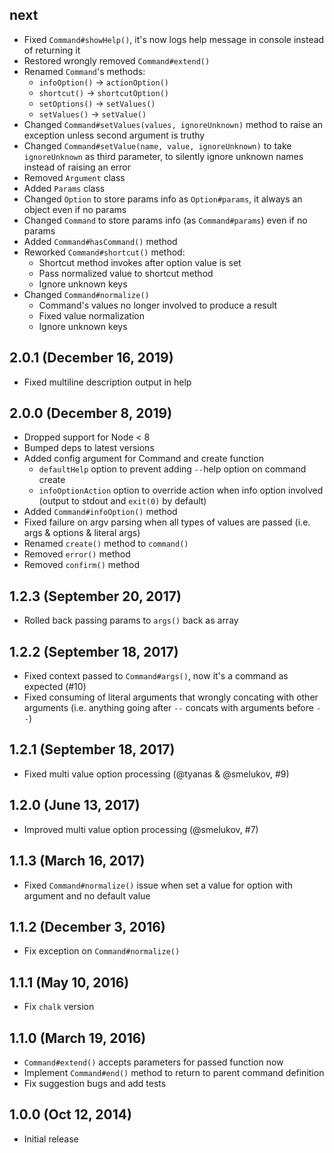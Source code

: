 ## next

- Fixed `Command#showHelp()`, it's now logs help message in console instead of returning it
- Restored wrongly removed `Command#extend()`
- Renamed `Command`'s methods:
    - `infoOption()` -> `actionOption()`
    - `shortcut()` -> `shortcutOption()`
    - `setOptions()` -> `setValues()`
    - `setValues()` -> `setValue()`
- Changed `Command#setValues(values, ignoreUnknown)` method to raise an exception unless second argument is truthy
- Changed `Command#setValue(name, value, ignoreUnknown)` to take `ignoreUnknown` as third parameter, to silently ignore unknown names instead of raising an error
- Removed `Argument` class
- Added `Params` class
- Changed `Option` to store params info as `Option#params`, it always an object even if no params
- Changed `Command` to store params info (as `Command#params`) even if no params
- Added `Command#hasCommand()` method
- Reworked `Command#shortcut()` method:
    - Shortcut method invokes after option value is set
    - Pass normalized value to shortcut method
    - Ignore unknown keys
- Changed `Command#normalize()`
    - Command's values no longer involved to produce a result
    - Fixed value normalization
    - Ignore unknown keys

## 2.0.1 (December 16, 2019)

- Fixed multiline description output in help

## 2.0.0 (December 8, 2019)

- Dropped support for Node < 8
- Bumped deps to latest versions
- Added config argument for Command and create function
    - `defaultHelp` option to prevent adding `--`help option on command create
    - `infoOptionAction` option to override action when info option involved (output to stdout and `exit(0)` by default)
- Added `Command#infoOption()` method
- Fixed failure on argv parsing when all types of values are passed (i.e. args & options & literal args)
- Renamed `create()` method to `command()`
- Removed `error()` method
- Removed `confirm()` method

## 1.2.3 (September 20, 2017)

- Rolled back passing params to `args()` back as array

## 1.2.2 (September 18, 2017)

- Fixed context passed to `Command#args()`, now it's a command as expected (#10)
- Fixed consuming of literal arguments that wrongly concating with other arguments (i.e. anything going after `--` concats with arguments before `--`)

## 1.2.1 (September 18, 2017)

- Fixed multi value option processing (@tyanas & @smelukov, #9)

## 1.2.0 (June 13, 2017)

- Improved multi value option processing (@smelukov, #7)

## 1.1.3 (March 16, 2017)

- Fixed `Command#normalize()` issue when set a value for option with argument and no default value

## 1.1.2 (December 3, 2016)

- Fix exception on `Command#normalize()`

## 1.1.1 (May 10, 2016)

- Fix `chalk` version

## 1.1.0 (March 19, 2016)

- `Command#extend()` accepts parameters for passed function now
- Implement `Command#end()` method to return to parent command definition
- Fix suggestion bugs and add tests

## 1.0.0 (Oct 12, 2014)

- Initial release
